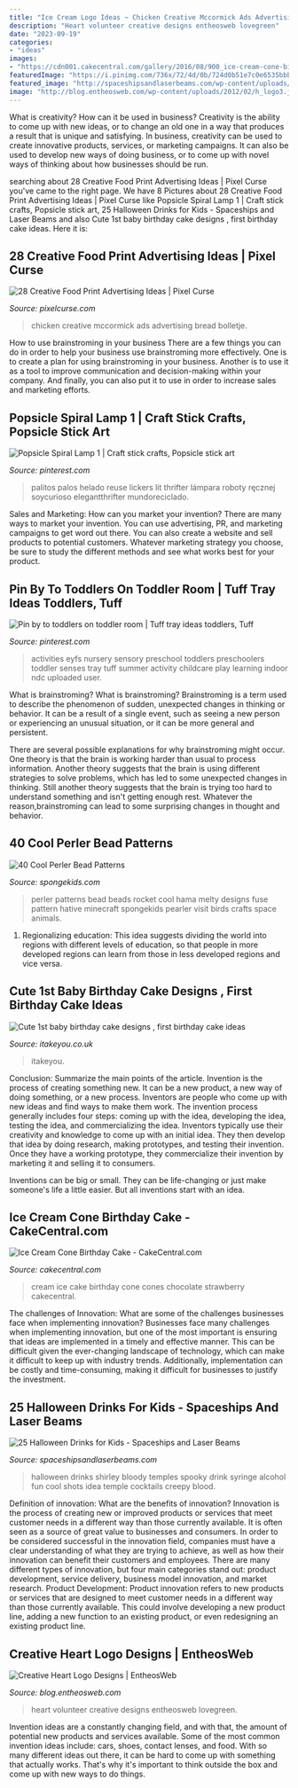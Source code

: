```yaml
---
title: "Ice Cream Logo Ideas ~ Chicken Creative Mccormick Ads Advertising Bread Bolletje"
description: "Heart volunteer creative designs entheosweb lovegreen"
date: "2023-09-19"
categories:
- "ideas"
images:
- "https://cdn001.cakecentral.com/gallery/2016/08/900_ice-cream-cone-birthday-cake-798496ZqE8j.jpg"
featuredImage: "https://i.pinimg.com/736x/72/4d/0b/724d0b51e7c0e6535bbb5905976da8c4--stick-crafts-popsicle-sticks.jpg"
featured_image: "http://spaceshipsandlaserbeams.com/wp-content/uploads/2016/09/8-Bloody-Shirley-Temples-650x975.jpg"
image: "http://blog.entheosweb.com/wp-content/uploads/2012/02/h_logo3.jpg"
---
```



What is creativity? How can it be used in business?
Creativity is the ability to come up with new ideas, or to change an old one in a way that produces a result that is unique and satisfying. In business, creativity can be used to create innovative products, services, or marketing campaigns. It can also be used to develop new ways of doing business, or to come up with novel ways of thinking about how businesses should be run.

	

		
searching about 28 Creative Food Print Advertising Ideas | Pixel Curse you've came to the right page. We have 8 Pictures about 28 Creative Food Print Advertising Ideas | Pixel Curse like Popsicle Spiral Lamp 1 | Craft stick crafts, Popsicle stick art, 25 Halloween Drinks for Kids - Spaceships and Laser Beams and also Cute 1st baby birthday cake designs , first birthday cake ideas. Here it is:
		
    
## 28 Creative Food Print Advertising Ideas | Pixel Curse

<img loading=lazy src="https://pixelcurse.com/wp-content/uploads/2011/06/McCormick-Chicken-4.jpg" onerror="this.onerror=null;this.src='https://tse4.mm.bing.net/th?id=OIP.MY4QifOPvcKnVmuN87CoCwHaLH&amp;pid=15.1';" alt="28 Creative Food Print Advertising Ideas | Pixel Curse">

_Source: pixelcurse.com_

>chicken creative mccormick ads advertising bread bolletje. 

	

How to use brainstroming in your business
There are a few things you can do in order to help your business use brainstroming more effectively. One is to create a plan for using brainstroming in your business. Another is to use it as a tool to improve communication and decision-making within your company. And finally, you can also put it to use in order to increase sales and marketing efforts.

    
## Popsicle Spiral Lamp 1 | Craft Stick Crafts, Popsicle Stick Art

<img loading=lazy src="https://i.pinimg.com/736x/72/4d/0b/724d0b51e7c0e6535bbb5905976da8c4--stick-crafts-popsicle-sticks.jpg" onerror="this.onerror=null;this.src='https://tse2.mm.bing.net/th?id=OIP.5_70LOzFTRcNRQlQgiYW3ADHEs&amp;pid=15.1';" alt="Popsicle Spiral Lamp 1 | Craft stick crafts, Popsicle stick art">

_Source: pinterest.com_

>palitos palos helado reuse lickers lit thrifter lámpara roboty ręcznej soycurioso elegantthrifter mundoreciclado. 

	

Sales and Marketing: How can you market your invention?
There are many ways to market your invention. You can use advertising, PR, and marketing campaigns to get word out there. You can also create a website and sell products to potential customers. Whatever marketing strategy you choose, be sure to study the different methods and see what works best for your product.

    
## Pin By To Toddlers On Toddler Room | Tuff Tray Ideas Toddlers, Tuff

<img loading=lazy src="https://i.pinimg.com/736x/7e/b0/a5/7eb0a5884ffb1e5020915f7a8111ddf1.jpg" onerror="this.onerror=null;this.src='https://tse1.mm.bing.net/th?id=OIP.7QTjF37M2RNyd2D9CFJBLAHaNK&amp;pid=15.1';" alt="Pin by to toddlers on toddler room | Tuff tray ideas toddlers, Tuff">

_Source: pinterest.com_

>activities eyfs nursery sensory preschool toddlers preschoolers toddler senses tray tuff summer activity childcare play learning indoor ndc uploaded user. 

	

What is brainstroming?
What is brainstroming?
Brainstroming is a term used to describe the phenomenon of sudden, unexpected changes in thinking or behavior. It can be a result of a single event, such as seeing a new person or experiencing an unusual situation, or it can be more general and persistent.

There are several possible explanations for why brainstroming might occur. One theory is that the brain is working harder than usual to process information. Another theory suggests that the brain is using different strategies to solve problems, which has led to some unexpected changes in thinking. Still another theory suggests that the brain is trying too hard to understand something and isn't getting enough rest. Whatever the reason,brainstroming can lead to some surprising changes in thought and behavior.

    
## 40 Cool Perler Bead Patterns

<img loading=lazy src="http://spongekids.com/wp-content/uploads/2014/04/perler-beads-patterns/38-rocket-beads-patterns.gif" onerror="this.onerror=null;this.src='https://tse2.mm.bing.net/th?id=OIP.D33tAlwlbEdxptgm7WqpLgHaG8&amp;pid=15.1';" alt="40 Cool Perler Bead Patterns">

_Source: spongekids.com_

>perler patterns bead beads rocket cool hama melty designs fuse pattern hative minecraft spongekids pearler visit birds crafts space animals. 

	

1. Regionalizing education: This idea suggests dividing the world into regions with different levels of education, so that people in more developed regions can learn from those in less developed regions and vice versa.

    
## Cute 1st Baby Birthday Cake Designs , First Birthday Cake Ideas

<img loading=lazy src="https://www.itakeyou.co.uk/wp-content/uploads/2020/09/1st-brithday-cake-2-531x1024.jpg" onerror="this.onerror=null;this.src='https://tse4.mm.bing.net/th?id=OIP.g5h6iL6hgdzmWbJWFY47UgHaOS&amp;pid=15.1';" alt="Cute 1st baby birthday cake designs , first birthday cake ideas">

_Source: itakeyou.co.uk_

>itakeyou. 

	

Conclusion: Summarize the main points of the article.
Invention is the process of creating something new. It can be a new product, a new way of doing something, or a new process. Inventors are people who come up with new ideas and find ways to make them work.
The invention process generally includes four steps: coming up with the idea, developing the idea, testing the idea, and commercializing the idea. Inventors typically use their creativity and knowledge to come up with an initial idea. They then develop that idea by doing research, making prototypes, and testing their invention. Once they have a working prototype, they commercialize their invention by marketing it and selling it to consumers.

Inventions can be big or small. They can be life-changing or just make someone's life a little easier. But all inventions start with an idea.

    
## Ice Cream Cone Birthday Cake - CakeCentral.com

<img loading=lazy src="https://cdn001.cakecentral.com/gallery/2016/08/900_ice-cream-cone-birthday-cake-798496ZqE8j.jpg" onerror="this.onerror=null;this.src='https://tse3.mm.bing.net/th?id=OIP.NYrhAmIE5JI-HENeiXFcjQHaNK&amp;pid=15.1';" alt="Ice Cream Cone Birthday Cake - CakeCentral.com">

_Source: cakecentral.com_

>cream ice cake birthday cone cones chocolate strawberry cakecentral. 

	

The challenges of Innovation: What are some of the challenges businesses face when implementing innovation?
Businesses face many challenges when implementing innovation, but one of the most important is ensuring that ideas are implemented in a timely and effective manner. This can be difficult given the ever-changing landscape of technology, which can make it difficult to keep up with industry trends. Additionally, implementation can be costly and time-consuming, making it difficult for businesses to justify the investment.

    
## 25 Halloween Drinks For Kids - Spaceships And Laser Beams

<img loading=lazy src="http://spaceshipsandlaserbeams.com/wp-content/uploads/2016/09/8-Bloody-Shirley-Temples-650x975.jpg" onerror="this.onerror=null;this.src='https://tse4.mm.bing.net/th?id=OIP.YBF6A2NuFcn37Lp1C8CtJgHaLH&amp;pid=15.1';" alt="25 Halloween Drinks for Kids - Spaceships and Laser Beams">

_Source: spaceshipsandlaserbeams.com_

>halloween drinks shirley bloody temples spooky drink syringe alcohol fun cool shots idea temple cocktails creepy blood. 

	

Definition of innovation: What are the benefits of innovation?
Innovation is the process of creating new or improved products or services that meet customer needs in a different way than those currently available. It is often seen as a source of great value to businesses and consumers. In order to be considered successful in the innovation field, companies must have a clear understanding of what they are trying to achieve, as well as how their innovation can benefit their customers and employees. There are many different types of innovation, but four main categories stand out: product development, service delivery, business model innovation, and market research. Product Development: Product innovation refers to new products or services that are designed to meet customer needs in a different way than those currently available. This could involve developing a new product line, adding a new function to an existing product, or even redesigning an existing product line.

    
## Creative Heart Logo Designs | EntheosWeb

<img loading=lazy src="http://blog.entheosweb.com/wp-content/uploads/2012/02/h_logo3.jpg" onerror="this.onerror=null;this.src='https://tse4.mm.bing.net/th?id=OIP.7lz8RUiA62GteOo7zqsOTgHaDN&amp;pid=15.1';" alt="Creative Heart Logo Designs | EntheosWeb">

_Source: blog.entheosweb.com_

>heart volunteer creative designs entheosweb lovegreen. 

	

Invention ideas are a constantly changing field, and with that, the amount of potential new products and services available. Some of the most common invention ideas include: cars, shoes, contact lenses, and food. With so many different ideas out there, it can be hard to come up with something that actually works. That's why it's important to think outside the box and come up with new ways to do things.

